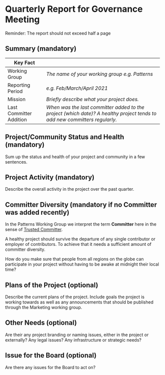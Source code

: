 # Quarterly Report for Governance Meeting

Reminder: The report should not exceed half a page

## Summary (mandatory)

| Key Fact |  |
| ------------- | ------------- |
| Working Group | *The name of your working group e.g. Patterns* |
| Reporting Period | *e.g. Feb/March/April 2021* |
| Mission | *Briefly describe what your project does.* |
| Last Committer Addition | *When was the last committer added to the project (which date)? A healthy project tends to add new committers regularly.* |

## Project/Community Status and Health (mandatory)

Sum up the status and health of your project and community in a few sentences.

## Project Activity (mandatory)

Describe the overall activity in the project over the past quarter.

## Committer Diversity (mandatory if no Committer was added recently)

In the Patterns Working Group we interpret the term **Committer** here in the sense of [Trusted Committer](../../TRUSTED-COMMITTERS.md).

A healthy project should survive the departure of any single contributor or employer of contributors. To achieve that it needs a sufficient amount of committer diversity.

How do you make sure that people from all regions on the globe can participate in your project without having to be awake at midnight their local time?

## Plans of the Project (optional)

Describe the current plans of the project. Include goals the project is working towards as well as any announcements that should be published through the Marketing working group.

## Other Needs (optional)

Are their any project branding or naming issues, either in the project or externally? Any legal issues? Any infrastructure or strategic needs?

## Issue for the Board (optional)

Are there any issues for the Board to act on?
